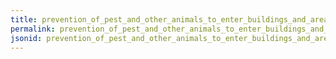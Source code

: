 ```yaml
---
title: prevention_of_pest_and_other_animals_to_enter_buildings_and_areas
permalink: prevention_of_pest_and_other_animals_to_enter_buildings_and_areas.html
jsonid: prevention_of_pest_and_other_animals_to_enter_buildings_and_areas
---
```

